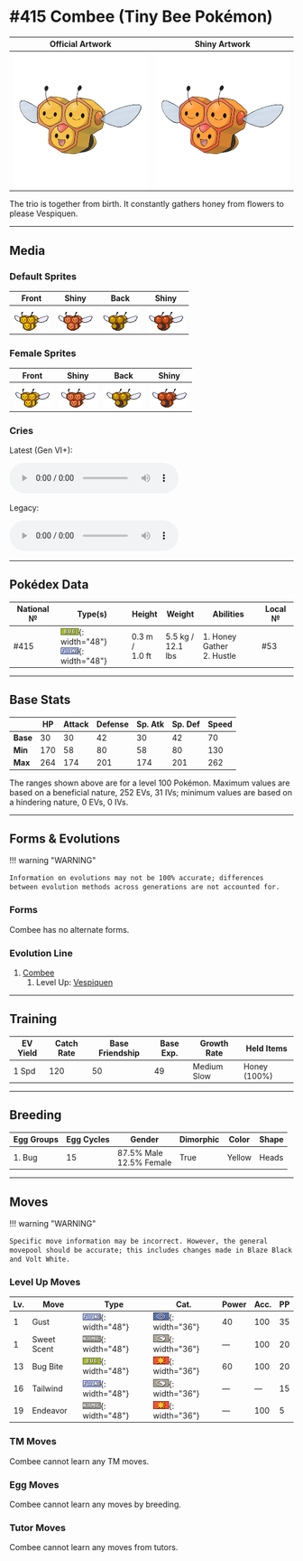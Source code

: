 # #415 Combee (Tiny Bee Pokémon)

| Official Artwork | Shiny Artwork |
|------------------|---------------|
| ![Official Artwork](../assets/sprites/combee/official_artwork.png "Combee") | ![Shiny Artwork](../assets/sprites/combee/official_artwork_shiny.png "Combee") |

The trio is together from birth. It constantly gathers honey from flowers to please Vespiquen.

---

## Media

### Default Sprites

| Front | Shiny | Back | Shiny |
|-------|-------|------|-------|
| ![Combee](../assets/sprites/combee/front.gif "Combee: The trio is together from birth. It constantly gathers honey from flowers to please Vespiquen.") | ![Combee](../assets/sprites/combee/front_shiny.gif "Combee: The trio is together from birth. It constantly gathers honey from flowers to please Vespiquen.") | ![Combee](../assets/sprites/combee/back.gif "Combee: The trio is together from birth. It constantly gathers honey from flowers to please Vespiquen.") | ![Combee](../assets/sprites/combee/back_shiny.gif "Combee: The trio is together from birth. It constantly gathers honey from flowers to please Vespiquen.") |

### Female Sprites

| Front | Shiny | Back | Shiny |
|-------|-------|------|-------|
| ![Combee](../assets/sprites/combee/front_female.gif "Combee: The trio is together from birth. It constantly gathers honey from flowers to please Vespiquen.") | ![Combee](../assets/sprites/combee/front_shiny_female.gif "Combee: The trio is together from birth. It constantly gathers honey from flowers to please Vespiquen.") | ![Combee](../assets/sprites/combee/back_female.gif "Combee: The trio is together from birth. It constantly gathers honey from flowers to please Vespiquen.") | ![Combee](../assets/sprites/combee/back_shiny_female.gif "Combee: The trio is together from birth. It constantly gathers honey from flowers to please Vespiquen.") |

### Cries

Latest (Gen VI+):

<audio controls>
<source src='../../assets/cries/combee/latest.ogg' type='audio/ogg'>
  Your browser does not support the audio element.
</audio>

Legacy:

<audio controls>
<source src='../../assets/cries/combee/legacy.ogg' type='audio/ogg'>
  Your browser does not support the audio element.
</audio>

---

## Pokédex Data

| National № | Type(s) | Height | Weight | Abilities | Local № |
|------------|---------|--------|--------|-----------|---------|
| #415 | ![bug](../assets/types/bug.png "Bug"){: width="48"}<br>![flying](../assets/types/flying.png "Flying"){: width="48"} | 0.3 m /<br>1.0 ft | 5.5 kg /<br>12.1 lbs | 1. <span class="tooltip" title="The Pokémon may gather Honey from somewhere.">Honey Gather</span><br>2. <span class="tooltip" title="Boosts the Attack stat, but lowers accuracy.">Hustle</span> | #53 |

---

## Base Stats
|   | HP | Attack | Defense | Sp. Atk | Sp. Def | Speed |
|---|----|--------|---------|---------|---------|-------|
| **Base** | 30 | 30 | 42 | 30 | 42 | 70 |
| **Min** | 170 | 58 | 80 | 58 | 80 | 130 |
| **Max** | 264 | 174 | 201 | 174 | 201 | 262 |

The ranges shown above are for a level 100 Pokémon. Maximum values are based on a beneficial nature, 252 EVs, 31 IVs; minimum values are based on a hindering nature, 0 EVs, 0 IVs.

---

## Forms & Evolutions

!!! warning "WARNING"

    Information on evolutions may not be 100% accurate; differences between evolution methods across generations are not accounted for.

### Forms

Combee has no alternate forms.

### Evolution Line

1. [Combee](combee.md/)
    1. Level Up: [Vespiquen](vespiquen.md/)




---

## Training

| EV Yield | Catch Rate | Base Friendship | Base Exp. | Growth Rate | Held Items |
|----------|------------|-----------------|-----------|-------------|------------|
| 1 Spd | 120 | 50 | 49 | Medium Slow | <span class="tooltip" title="A sweet honey with a lush aroma that attracts wild Pokémon when it is used in grass, caves, or on special trees.">Honey</span> (100%) |

---

## Breeding

| Egg Groups | Egg Cycles | Gender | Dimorphic | Color | Shape |
|------------|------------|--------|-----------|-------|-------|
| 1. Bug | 15 | 87.5% Male<br>12.5% Female | True | Yellow | Heads |

---

## Moves

!!! warning "WARNING"

    Specific move information may be incorrect. However, the general movepool should be accurate; this includes changes made in Blaze Black and Volt White.

### Level Up Moves

| Lv. | Move | Type | Cat. | Power | Acc. | PP |
| --- | --- | --- | --- | --- | --- | --- |
| 1 | <span class="tooltip" title="A gust of wind is whipped up by wings and launched at the target to inflict damage.">Gust</span> | ![flying](../assets/types/flying.png "Flying"){: width="48"} | ![special](../assets/move_category/special.png "Special"){: width="36"} | 40 | 100 | 35 |
| 1 | <span class="tooltip" title="A sweet scent that lowers the opposing team’s evasiveness. It also lures wild Pokémon if used in grass, etc.">Sweet Scent</span> | ![normal](../assets/types/normal.png "Normal"){: width="48"} | ![status](../assets/move_category/status.png "Status"){: width="36"} | — | 100 | 20 |
| 13 | <span class="tooltip" title="The user bites the target. If the target is holding a Berry, the user eats it and gains its effect.">Bug Bite</span> | ![bug](../assets/types/bug.png "Bug"){: width="48"} | ![physical](../assets/move_category/physical.png "Physical"){: width="36"} | 60 | 100 | 20 |
| 16 | <span class="tooltip" title="The user whips up a turbulent whirlwind that ups the Speed of all party Pokémon for four turns.">Tailwind</span> | ![flying](../assets/types/flying.png "Flying"){: width="48"} | ![status](../assets/move_category/status.png "Status"){: width="36"} | — | — | 15 |
| 19 | <span class="tooltip" title="An attack move that cuts down the target’s HP to equal the user’s HP.">Endeavor</span> | ![normal](../assets/types/normal.png "Normal"){: width="48"} | ![physical](../assets/move_category/physical.png "Physical"){: width="36"} | — | 100 | 5 |

### TM Moves

Combee cannot learn any TM moves.
### Egg Moves

Combee cannot learn any moves by breeding.
### Tutor Moves

Combee cannot learn any moves from tutors.
